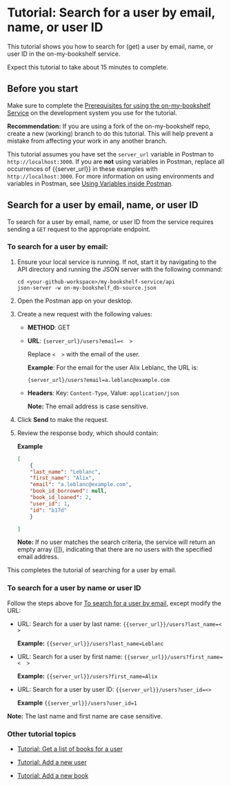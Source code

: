 # Tutorial: Search for a user by email, name, or user ID

This tutorial shows you how to search for (get) a user by email, name, or user ID in the on-my-bookshelf service.

Expect this tutorial to take about 15 minutes to complete.

## Before you start

Make sure to complete the [Prerequisites for using the on-my-bookshelf Service](prereqs.md) on the development system you use for the tutorial.

**Recommendation:** If you are using a fork of the on-my-bookshelf repo, create a new (working) branch to do this tutorial. This will help prevent a mistake from affecting your work in any another branch.   

This tutorial assumes you have set the `server_url` variable in Postman to `http://localhost:3000`. 
If you are **not** using variables in Postman, replace all occurrences of \{\{server_url\}\} in these examples with `http://localhost:3000`. For more information on using environments and variables in Postman, see [Using Variables inside Postman](https://blog.postman.com/using-variables-inside-postman-and-collection-runner/).

## Search for a user by email, name, or user ID

To search for a user by email, name, or user ID from the service requires sending a `GET` request to the appropriate endpoint.

### To search for a user by email:

1. Ensure your local service is running. If not, start it by navigating to the API directory and running the JSON server with the following command:

    ```shell
    cd <your-github-workspace>/my-bookshelf-service/api
    json-server -w on-my-bookshelf_db-source.json
    ```

1. Open the Postman app on your desktop.
1. Create a new request with the following values:
   * **METHOD**: GET
   * **URL**: `{server_url}/users?email=<  >`
     
     Replace `<  >` with the email of the user.
    
     **Example**: For the email for the user Alix Leblanc, the URL is: 
     
     `{server_url}/users?email=a.leblanc@example.com`
   * **Headers**: Key: `Content-Type`, Value: `application/json`

     **Note:** The email address is case sensitive.

1. Click  **Send** to make the request.
1. Review the response body, which should contain: 

    **Example**

    ```json
    [
        {
        "last_name": "Leblanc",
        "first_name": "Alix",
        "email": "a.leblanc@example.com",
        "book_id_borrowed": null,
        "book_id_loaned": 2,
        "user_id": 1,
        "id": "b17d"
        }

    ]
    ```

   **Note:** If no user matches the search criteria, the service will return an empty array ([]), indicating that there are no users with the specified email address.

This completes the tutorial of searching for a user by email.  

### To search for a user by name or user ID

Follow the steps above for [To search for a user by email](#to-search-for-a-user-by-email), except modify the URL:

- URL: Search for a user by last name: `{{server_url}}/users?last_name=<  >`<br>

  **Example:** `{{server_url}}/users?last_name=Leblanc`

- URL: Search for a user by first name: `{{server_url}}/users?first_name=<  >`<br>

  **Example:** `{{server_url}}/users?first_name=Alix`

- URL: Search for a user by user ID: `{{server_url}}/users?user_id=<>`<br>

  **Example** `{{server_url}}/users?user_id=1`

**Note:** The last name and first name are case sensitive.

### Other tutorial topics

- [Tutorial: Get a list of books for a user](get-books-for-a-user.md)

- [Tutorial: Add a new user](add-a-new-user.md)

- [Tutorial: Add a new book](add-a-new-book.md)

